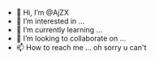 - 👋 Hi, I’m @AjZX
- 👀 I’m interested in ...
- 🌱 I’m currently learning ...
- 💞️ I’m looking to collaborate on ...
- 📫 How to reach me ... oh sorry u can't 

<!---
AjZX/AjZX is a ✨ special ✨ repository because its `README.md` (this file) appears on your GitHub profile.
You can click the Preview link to take a look at your changes.
--->
